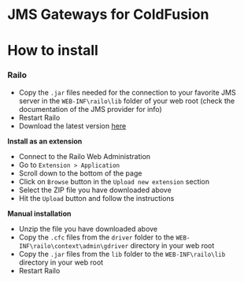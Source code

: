 JMS Gateways for ColdFusion
===============================

# How to install

### Railo

* Copy the `.jar` files needed for the connection to your favorite JMS server in the `WEB-INF\railo\lib` folder of your web root (check the documentation of the JMS provider for info)
* Restart Railo
* Download the latest version [here](https://github.com/jbvanzuylen/cf-jms-gateway/releases/download/v0.0.5/jms-gateway-ext.zip)

__Install as an extension__

* Connect to the Railo Web Administration
* Go to `Extension > Application`
* Scroll down to the bottom of the page
* Click on `Browse` button in the `Upload new extension` section
* Select the ZIP file you have downloaded above
* Hit the `Upload` button and follow the instructions

__Manual installation__

* Unzip the file you have downloaded above
* Copy the `.cfc` files from the `driver` folder to the `WEB-INF\railo\context\admin\gdriver` directory in your web root
* Copy the `.jar` files from the `lib` folder to the `WEB-INF\railo\lib` directory in your web root
* Restart Railo
